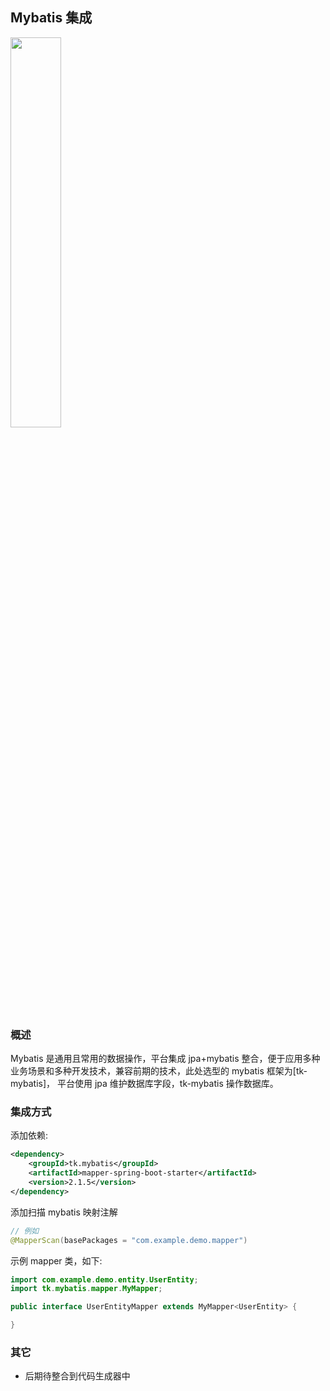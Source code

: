 ## Mybatis 集成

<p class="show-images"><img src="/images/undraw_coffee_break_j3of.svg" width="40%" /></p>

### 概述

Mybatis 是通用且常用的数据操作，平台集成 jpa+mybatis 整合，便于应用多种业务场景和多种开发技术，兼容前期的技术，此处选型的 mybatis 框架为[tk-mybatis]，
平台使用 jpa 维护数据库字段，tk-mybatis 操作数据库。

### 集成方式

添加依赖:

```xml
<dependency>
    <groupId>tk.mybatis</groupId>
    <artifactId>mapper-spring-boot-starter</artifactId>
    <version>2.1.5</version>
</dependency>
```

添加扫描 mybatis 映射注解

```java
// 例如
@MapperScan(basePackages = "com.example.demo.mapper")
```

示例 mapper 类，如下:

```java
import com.example.demo.entity.UserEntity;
import tk.mybatis.mapper.MyMapper;

public interface UserEntityMapper extends MyMapper<UserEntity> {

}
```

### 其它

- 后期待整合到代码生成器中
